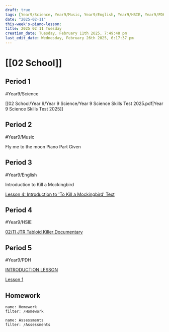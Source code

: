```yaml
---
draft: true
tags: [Year9/Science, Year9/Music, Year9/English, Year9/HSIE, Year9/PDH]
date: "2025-02-11"
this-week's-piano-lesson: 
title: 2025 02 11 Tuesday
creation_date: Tuesday, February 11th 2025, 7:49:48 pm
last_edit_date: Wednesday, February 26th 2025, 6:17:37 pm
---
```


# [[02 School]]

## Period 1

#Year9/Science

[[02 School/Year 9/Year 9 Science/Year 9 Science Skills Test 2025.pdf|Year 9 Science Skills Test 2025]]

## Period 2

#Year9/Music

Fly me to the moon Piano Part Given

## Period 3

#Year9/English

Introduction to Kill a Mockingbird

[Lesson 4: Introduction to 'To Kill a Mockingbird' Text](https://classroom.google.com/c/NzQyMDEwNTQ1NDIx/m/NzM4MDMzNjAxNjA5/details)

## Period 4

#Year9/HSIE

[02/11 JTR Tabloid Killer Documentary](https://classroom.google.com/c/NzQ4ODYwNjMyODE3/a/NzQ5NzkxNjM4NTY1/details)

## Period 5

#Year9/PDH

[INTRODUCTION LESSON](https://classroom.google.com/c/NzI1ODQxMTMwNDQw/a/NzQ4NjA3NDEwNjY1/details)

[Lesson 1](https://classroom.google.com/c/NzI1ODQxMTMwNDQw/a/NzQ4ODQ5ODQ2ODQ0/details)

## Homework

```todoist
name: Homework
filter: /Homework
```

```todoist
name: Assessments
filter: /Assessments
```
